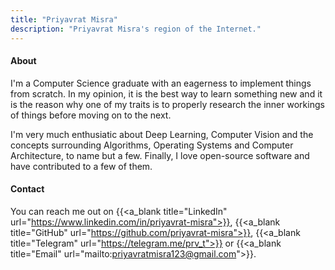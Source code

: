 ```yaml
---
title: "Priyavrat Misra"
description: "Priyavrat Misra's region of the Internet."
---
```


#### About
I'm a Computer Science graduate with an eagerness to implement things from scratch. In my opinion, it is the best way to learn something new and it is the reason why one of my traits is to properly research the inner workings of things before moving on to the next.

I'm very much enthusiatic about Deep Learning, Computer Vision and the concepts surrounding Algorithms, Operating Systems and Computer Architecture, to name but a few. Finally, I love open-source software and have contributed to a few of them.

#### Contact
You can reach me out on {{<a_blank title="LinkedIn" url="https://www.linkedin.com/in/priyavrat-misra">}}, {{<a_blank title="GitHub" url="https://github.com/priyavrat-misra">}}, {{<a_blank title="Telegram" url="https://telegram.me/prv_t">}} or {{<a_blank title="Email" url="mailto:priyavratmisra123@gmail.com">}}.
